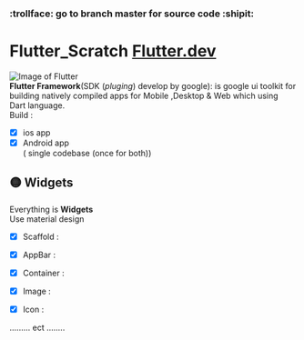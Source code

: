 ### :trollface: go to branch master for source code :shipit:

# Flutter_Scratch   [Flutter.dev](https://flutter.dev/) 
![Image of Flutter](https://roszkowski.dev/images/2020-05-04/Flutter-logo-animation-v1-2.gif) <br />
**Flutter Framework**(SDK (_pluging_) develop by google): is google ui toolkit for building natively compiled apps for Mobile ,Desktop & Web which using Dart language. <br />
Build :
- [x] ios app
- [x] Android  app <br />
( single codebase (once for both))

## :yellow_circle:  Widgets
Everything is **Widgets** <br />
Use material design
- [x] Scaffold :
- [x] AppBar :
- [x] Container :
- [x] Image :
- [x] Icon :

 
......... ect ........ 

